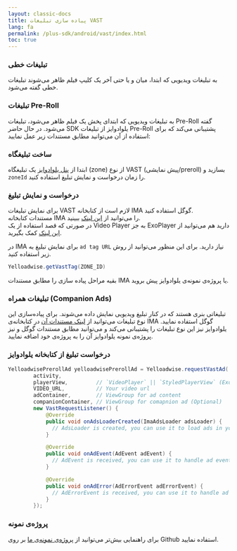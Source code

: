 ```yaml
---
layout: classic-docs
title: پیاده سازی تبلیغات VAST
lang: fa
permalink: /plus-sdk/android/vast/index.html
toc: true
---
```


### تبلیغات خطی
به تبلیغات ویدیویی که ابتدا، میان و یا حتی آخر یک کلیپ فیلم ظاهر می‌شوند تبلیغات خطی گفته می‌شود.

### تبلیغات Pre-Roll
به تبلیغات ویدیویی که ابتدای پخش یک فیلم ظاهر می‌شود، تبلیغات Pre-Roll گفته می‌شود.
در حال حاضر SDK یلوادوایز از تبلیغات Pre-Roll پشتیبانی می‌کند که برای استفاده از آن می‌توانید مطابق مستندات زیر عمل نمایید:

### ساخت تبلیغگاه
ابتدا از [پنل یلوادوایز](https://dashboard.yelloadwise.ir/) یک تبلیغگاه (zone) از نوع VAST (پیش نمایشی/preroll) بسازید و `zoneId` را زمان درخواست و نمایش تبلیغ استفاده کنید.

### درخواست و نمایش تبلیغ
برای نمایش تبلیغات VAST لازم است از کتابخانه IMA گوگل استفاده کنید.  
مستندات کتابخانه IMA را می‌توانید از [این لینک](https://developers.google.com/interactive-media-ads/docs/sdks/android) ببینید.  
در صورتی که قصد استفاده از یک Video Player به جز ExoPlayer دارید هم می‌توانید از [این لینک](https://developers.google.com/interactive-media-ads/docs/sdks/android/client-side/custom_ad_playback) کمک بگیرید.

در IMA برای نمایش تبلیغ به `ad tag URL` نیاز دارید. برای این منظور می‌توانید از روش زیر استفاده کنید.

```java
Yelloadwise.getVastTag(ZONE_ID)
```
بقیه مراحل پیاده سازی را مطابق مستندات IMA  یا پروژه‌ی نمونه‌ی یلوادوایز پیش بروید.

### تبلیغات همراه (Companion Ads)
تبلیغاتی بنری هستند که در کنار تبلیغ ویدیویی نمایش داده می‌شوند.
برای پیاده‌سازی این نوع تبلیغات می‌توانید از [لینک مستندات آن](https://developers.google.com/interactive-media-ads/docs/sdks/android/client-side/companions) در کتابخانه‌ی IMA گوگل استفاده نمایید.
یلوادوایز نیز این نوع تبلیغات را پشتیبانی می‌کند و می‌توانید مطابق مستندات گوگل و نیز پروژه‌ی نمونه یلوادوایز آن را به پروژه‌ی خود اضافه نمایید.

### درخواست تبلیغ از کتابخانه یلوادوایز

```java
YelloadwisePrerollAd yelloadwisePrerollAd = Yelloadwise.requestVastAd(
        activity,
        playerView,         // `VideoPlayer` || `StyledPlayerView` (ExoPlayer)
        VIDEO_URL,          // Your video url
        adContainer,        // ViewGroup for ad content
        companionContainer, // ViewGroup for comapnion ad (Optional)
        new VastRequestListener() {
            @Override
            public void onAdsLoaderCreated(ImaAdsLoader adsLoader) {
              // AdsLoader is created, you can use it to load ads in your player
            }

            @Override
            public void onAdEvent(AdEvent adEvent) {
              // AdEvent is received, you can use it to handle ad events
            }

            @Override
            public void onAdError(AdErrorEvent adErrorEvent) {
              // AdErrorEvent is received, you can use it to handle ad errors
            }
        });
```

### پروژه‌ی نمونه
برای راهنمایی بیش‌تر می‌توانید از [پروژه‌‌ی نمونه‌ی ما](https://github.com/irancell/YelloadwiseSDK-AndroidSample/blob/master/app/src/main/java/ir/yelloadwise/plussample/android/ExoPlayerVastActivity.java) بر روی Github استفاده نمایید.
 
